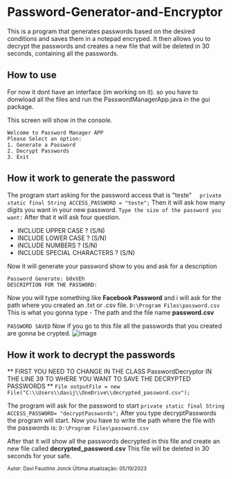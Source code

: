 # Password-Generator-and-Encryptor 

This is a program that generates passwords based on the desired conditions and saves them in a notepad encryped. It then allows you to decrypt the passwords and creates a new file that will be deleted in 30 seconds, containing all the passwords.


## How to use

For now it dont have an interface (im working on it). so you have to donwload all the files and run the PasswordManagerApp.java in the gui package.

This screen will show in the console.
```
Welcome to Password Manager APP
Please Select an option:
1. Generate a Password
2. Decrypt Passwords
3. Exit
```

## How it work to generate the password 

The program start asking for the password access that is "teste"
`	private static final String ACCESS_PASSWORD = "teste"; `
Then it will ask how many digits you want in your new password.
` Type the size of the password you want: `
After that it will ask four question. 
* INCLUDE UPPER CASE ? (S/N)
* INCLUDE LOWER CASE ? (S/N)
* INCLUDE NUMBERS ? (S/N)
* INCLUDE SPECIAL CHARACTERS ? (S/N)

Now it will generate your password show to you and ask for a description 
```
Password Generate: b0xVEh
DESCRIPTION FOR THE PASSWORD:
```
Now you will type something like **Facebook Password** and i will ask for the path where you created an .txt or .csv file. 
` D:\Program Files\password.csv ` This is what you gonna type - The path and the file name **password.csv**


`PASSWORD SAVED`
Now if you go to this file all the passwords that you created are gonna be crypted.
![image](https://github.com/DaviJonck/Password-Generator-and-Encryptor/assets/17154364/d5fcab82-6cb8-44c8-b7d2-3cf6e6493ba9)


## How it work to decrypt the passwords 
** FIRST YOU NEED TO CHANGE IN THE CLASS PasswordDecryptor IN THE LINE 39 TO WHERE YOU WANT TO SAVE THE DECRYPTED PASSWORDS **
`File outputFile = new File("C:\\Users\\davij\\OneDrive\\decrypted_password.csv");` 

The program will ask for the password to start
`private static final String ACCESS_PASSWORD= "decryptPasswords";`
After you type decryptPasswords the program will start.
Now you have to write the path where the file with the passwords is:
`D:\Program Files\password.csv`

After that it will show all the passwords decrypted in this file and create an new file called **decrypted_password.csv**
This file will be deleted in 30 seconds for your safe.


<sub>Autor: Davi Faustino Jonck </sub>
<sub>Última atualização: 05/19/2023</sub>

